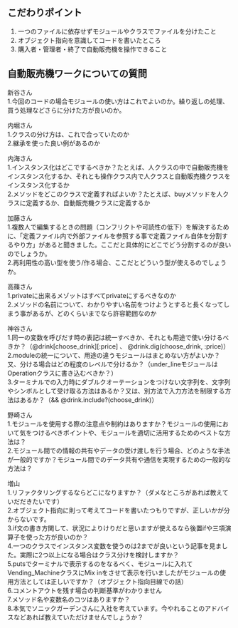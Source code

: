## こだわりポイント
1. 一つのファイルに依存せずモジュールやクラスでファイルを分けたこと
2. オブジェクト指向を意識してコードを書いたところ
3. 購入者・管理者・終了で自動販売機を操作できること

## 自動販売機ワークについての質問

新谷さん<br>
1.今回のコードの場合モジュールの使い方はこれでよいのか。繰り返しの処理、買う処理などさらに分けた方が良いのか。

内堀さん<br>
1.クラスの分け方は、これで合っていたのか
<br>
2.継承を使った良い例があるのか

内海さん<br>
1.インスタンス化はどこでするべきか？たとえば、人クラスの中で自動販売機をインスタンス化するか、それとも操作クラス内で人クラスと自動販売機クラスをインスタンス化するか
<br>
2.メソッドをどこのクラスで定義すればよいか？たとえば、buyメソッドを人クラスに定義するか、自動販売機クラスに定義するか

加藤さん<br>
1.複数人で編集するときの問題（コンフリクトや可読性の低下）を解決するために、「定義ファイル内で外部ファイルを参照する事で定義ファイル自体を分割するやり方」があると聞きました。ここだと具体的にどこでどう分割するのが良いのでしょうか。
<br>
2.再利用性の高い型を使う/作る場合、ここだとどういう型が使えるのでしょうか。

高篠さん<br>
1.privateに出来るメゾットはすべてprivateにするべきなのか
<br>
2.メソッドの名前について、わかりやすい名前をつけようとすると長くなってしまう事があるが、どのくらいまでなら許容範囲なのか

神谷さん<br>
1.同一の変数を呼びだす時の表記は統一すべきか、それとも用途で使い分けるべきか？（@drink[choose_drink][:price] 、 @drink.dig(choose_drink, :price)）
<br>
2.moduleの統一について、用途の違うモジュールはまとめない方がよいか？又、分ける場合はどの程度のレベルで分けるか？（under_lineモジュールはOperationクラスに書き込むべきか？）
<br>
3.ターミナルでの入力時にダブルクオーテーションをつけない文字列を、文字列やシンボルとして受け取る方法はあるか？又は、別方法で入力方法を制限する方法はあるか？（&& @drink.include?(choose_drink)）

野崎さん<br>
1.モジュールを使用する際の注意点や制約はありますか？モジュールの使用において気をつけるべきポイントや、モジュールを適切に活用するためのベストな方法は？
<br>
2.モジュール間での情報の共有やデータの受け渡しを行う場合、どのような手法が一般的ですか？モジュール間でのデータ共有や通信を実現するための一般的な方法は？

増山<br>
1.リファクタリングするならどこになりますか？（ダメなところがあれば教えていだだきたいです）
<br>
2.オブジェクト指向に則って考えてコードを書いたつもりですが、正しいかが分からないです。
<br>
3.if文の書き方関して、状況によりけりだと思いますが使えるなら後置ifや三項演算子を使った方が良いのか？
<br>
4.一つのクラスでインスタンス変数を使うのは2までが良いという記事を見ました。実際に2つ以上になる場合はクラス分けを検討しますか？
<br>
5.putsでターミナルで表示するのをなるべく、モジュールに入れてVending_MachineクラスにMix inをさせて表示を行いましたがモジュールの使用方法としては正しいですか？（オブジェクト指向目線での話）
<br>
6.コメントアウトを残す場合の判断基準がわかりません
<br>
7.メソッド名や変数名のコツはありますか？
<br>
8.本気でソニックガーデンさんに入社を考えています。今やれることのアドバイスなどあれば教えていただけませんでしょうか？



